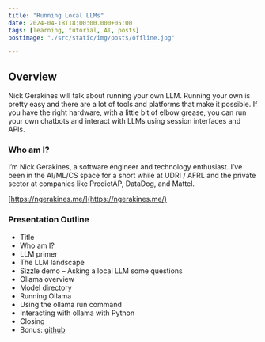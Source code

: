 ```yaml
---
title: "Running Local LLMs"
date: 2024-04-18T18:00:00.000+05:00
tags: [learning, tutorial, AI, posts]
postimage: "./src/static/img/posts/offline.jpg"

---
```




## Overview
Nick Gerakines will talk about running your own LLM.  Running your own is pretty easy and there are a lot of tools and platforms that make it possible. 
If you have the right hardware, with a little bit of elbow grease, you can run your own chatbots and interact with LLMs using session interfaces and APIs.

### Who am I?
I’m Nick Gerakines, a software engineer and technology enthusiast. I’ve been in the AI/ML/CS space for a short while at UDRI / AFRL and the private sector at companies like PredictAP, DataDog, and Mattel.

[https://ngerakines.me/](https://ngerakines.me/)


### Presentation Outline

* Title
* Who am I?
* LLM primer
* The LLM landscape
* Sizzle demo – Asking a local LLM some questions
* Ollama overview
* Model directory
* Running Ollama
* Using the ollama run command
* Interacting with ollama with Python
* Closing
* Bonus: [github](https://github.com/ggerganov/llama.cpp)

